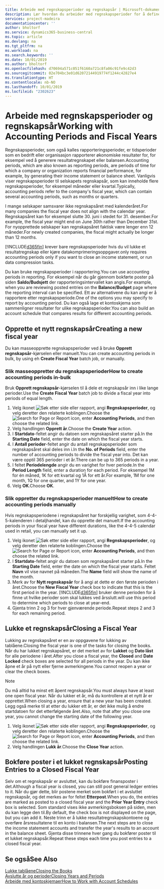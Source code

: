 ```yaml
---
title: Arbeide med regnskapsperioder og regnskapsår | Microsoft-dokumentasjon
description: Lær hvordan du arbeider med regnskapsperioder for å definere når bedriften rapporterer økonomiske resultater.
services: project-madeira
documentationcenter: ''
author: bholtorf
ms.service: dynamics365-business-central
ms.topic: article
ms.devlang: na
ms.tgt_pltfrm: na
ms.workload: na
ms.search.keywords: ''
ms.date: 10/01/2019
ms.author: bholtorf
ms.openlocfilehash: d70694a571c051f6160a721c8fa06c91fe9c42d3
ms.sourcegitcommit: 02e704bc3e01d62072144919774f1244c42827e4
ms.translationtype: HT
ms.contentlocale: nb-NO
ms.lasthandoff: 10/01/2019
ms.locfileid: "2302623"
---
```

# <a name="working-with-accounting-periods-and-fiscal-years"></a><span data-ttu-id="a1fe3-103">Arbeide med regnskapsperioder og regnskapsår</span><span class="sxs-lookup"><span data-stu-id="a1fe3-103">Working with Accounting Periods and Fiscal Years</span></span>
<span data-ttu-id="a1fe3-104">Regnskapsperioder, som også kalles rapporteringsperioder, er tidsperioder som en bedrift eller organisasjon rapporterer økonomiske resultater for, for eksempel ved å generere resultatregnskapet eller balansen.</span><span class="sxs-lookup"><span data-stu-id="a1fe3-104">Accounting periods, which are also known as reporting periods, are periods of time for which a company or organization reports financial performance, for example, by generating their income statement or balance sheet.</span></span> <span data-ttu-id="a1fe3-105">Vanligvis viser regnskapsperioder til selskapets regnskapsår, som kan inneholde flere regnskapsperioder, for eksempel måneder eller kvartal.</span><span class="sxs-lookup"><span data-stu-id="a1fe3-105">Typically, accounting periods refer to the company's fiscal year, which can contain several accounting periods, such as months or quarters.</span></span>

<span data-ttu-id="a1fe3-106">I mange selskaper samsvarer ikke regnskapsåret med kalenderåret.</span><span class="sxs-lookup"><span data-stu-id="a1fe3-106">For many companies the fiscal year does not align with the calendar year.</span></span> <span data-ttu-id="a1fe3-107">Regnskapsåret kan for eksempel slutte 30. juni i stedet for 31. desember.</span><span class="sxs-lookup"><span data-stu-id="a1fe3-107">For example, the fiscal year might end on June 30th rather than December 31st.</span></span> <span data-ttu-id="a1fe3-108">For nyopprettede selskaper kan regnskapsåret faktisk være lenger enn 12 måneder.</span><span class="sxs-lookup"><span data-stu-id="a1fe3-108">For newly created companies, the fiscal might actually be longer than 12 months.</span></span> 

[!INCLUDE[d365fin](includes/d365fin_md.md)] <span data-ttu-id="a1fe3-109">krever bare regnskapsperioder hvis du vil lukke et resultatregnskap eller kjøre datakomprimeringsoppgaver.</span><span class="sxs-lookup"><span data-stu-id="a1fe3-109">only requires accounting periods only if you want to close an income statement, or run data compression tasks.</span></span> 

<span data-ttu-id="a1fe3-110">Du kan bruke regnskapsperioder i rapportering.</span><span class="sxs-lookup"><span data-stu-id="a1fe3-110">You can use accounting periods in reporting.</span></span> <span data-ttu-id="a1fe3-111">For eksempel når du går gjennom bokførte poster på siden **Saldo/Budsjett** der rapporteringsintervallet kan angis.</span><span class="sxs-lookup"><span data-stu-id="a1fe3-111">For example, when you are reviewing posted entries on the **Balance/Budget** page where the reporting interval can be specified.</span></span> <span data-ttu-id="a1fe3-112">Ett av alternativene du kan angi er å rapportere etter regnskapsperiode.</span><span class="sxs-lookup"><span data-stu-id="a1fe3-112">One of the options you may specify to report by accounting period.</span></span> <span data-ttu-id="a1fe3-113">Du kan også lage et kontoskjema som sammenligner resultater for ulike regnskapsperioder.</span><span class="sxs-lookup"><span data-stu-id="a1fe3-113">You can also build an account schedule that compares results for different accounting periods.</span></span>

## <a name="creating-a-new-fiscal-year"></a><span data-ttu-id="a1fe3-114">Opprette et nytt regnskapsår</span><span class="sxs-lookup"><span data-stu-id="a1fe3-114">Creating a new fiscal year</span></span>
<span data-ttu-id="a1fe3-115">Du kan masseopprette regnskapsperioder ved å bruke **Opprett regnskapsår**-kjørselen eller manuelt.</span><span class="sxs-lookup"><span data-stu-id="a1fe3-115">You can create accounting periods in bulk, by using eh **Create Fiscal Year** batch job, or manually.</span></span>

### <a name="how-to-create-accounting-periods-in-bulk"></a><span data-ttu-id="a1fe3-116">Slik masseoppretter du regnskapsperioder</span><span class="sxs-lookup"><span data-stu-id="a1fe3-116">How to create accounting periods in-bulk</span></span>
<span data-ttu-id="a1fe3-117">Bruk **Opprett regnskapsår**-kjørselen til å dele et regnskapsår inn i like lange perioder.</span><span class="sxs-lookup"><span data-stu-id="a1fe3-117">Use the **Create Fiscal Year** batch job to divide a fiscal year into periods of equal length.</span></span>  

1. <span data-ttu-id="a1fe3-118">Velg ikonet ![Søk etter side eller rapport](media/ui-search/search_small.png "Søk etter side eller rapport"), angi **Regnskapsperioder**, og velg deretter den relaterte koblingen.</span><span class="sxs-lookup"><span data-stu-id="a1fe3-118">Choose the ![Search for Page or Report](media/ui-search/search_small.png "Search for Page or Report icon") icon, enter **Accounting Periods**, and then choose the related link.</span></span>  
2. <span data-ttu-id="a1fe3-119">Velg handlingen **Opprett år**.</span><span class="sxs-lookup"><span data-stu-id="a1fe3-119">Choose the **Create Year** action.</span></span>  <!--What about the Scheduling option? Should we mention that? There's also the Report Output Type field...-->
3. <span data-ttu-id="a1fe3-120">I **Startdato**-feltet angir du datoen som regnskapsåret starter på.</span><span class="sxs-lookup"><span data-stu-id="a1fe3-120">In the **Starting Date** field, enter the date on which the fiscal year starts.</span></span>  
4. <span data-ttu-id="a1fe3-121">I **Antall perioder**-feltet angir du antall regnskapsperioder som regnskapsåret skal deles inn i.</span><span class="sxs-lookup"><span data-stu-id="a1fe3-121">In the **No. of Periods** field, enter the number of accounting periods to divide the fiscal year into.</span></span> <span data-ttu-id="a1fe3-122">Det kan være opptil 365 perioder i et år.</span><span class="sxs-lookup"><span data-stu-id="a1fe3-122">There can be up to 365 periods in a year.</span></span>  
5. <span data-ttu-id="a1fe3-123">I feltet **Periodelengde** angir du en varighet for hver periode.</span><span class="sxs-lookup"><span data-stu-id="a1fe3-123">In the **Period Length** field, enter a duration for each period.</span></span> <span data-ttu-id="a1fe3-124">For eksempel 1M for én måned, 1K for ett kvartal og 1Å for ett år.</span><span class="sxs-lookup"><span data-stu-id="a1fe3-124">For example, 1M for one month, 1Q for one quarter, and 1Y for one year.</span></span>  
6. <span data-ttu-id="a1fe3-125">Velg **OK**.</span><span class="sxs-lookup"><span data-stu-id="a1fe3-125">Choose **OK**.</span></span>  

### <a name="how-to-create-accounting-periods-manually"></a><span data-ttu-id="a1fe3-126">Slik oppretter du regnskapsperioder manuelt</span><span class="sxs-lookup"><span data-stu-id="a1fe3-126">How to create accounting periods manually</span></span>
<span data-ttu-id="a1fe3-127">Hvis regnskapsperiodene i regnskapsåret har forskjellig varighet, som 4-4-5-kalenderen i detaljhandel, kan du opprette det manuelt.</span><span class="sxs-lookup"><span data-stu-id="a1fe3-127">If the accounting periods in your fiscal year have different durations, like the 4-4-5 calendar used in retail, you can manually set it up.</span></span>  
  
1. <span data-ttu-id="a1fe3-128">Velg ikonet ![Søk etter side eller rapport](media/ui-search/search_small.png "Søk etter side eller rapport"), angi **Regnskapsperioder**, og velg deretter den relaterte koblingen.</span><span class="sxs-lookup"><span data-stu-id="a1fe3-128">Choose the ![Search for Page or Report](media/ui-search/search_small.png "Search for Page or Report icon") icon, enter **Accounting Periods**, and then choose the related link.</span></span>  
2. <span data-ttu-id="a1fe3-129">I **Startdato**-feltet angir du datoen som regnskapsåret starter på.</span><span class="sxs-lookup"><span data-stu-id="a1fe3-129">In the **Starting Date** field, enter the date on which the fiscal year starts.</span></span> <span data-ttu-id="a1fe3-130">Feltet **Navn** vil vise navnet på måneden.</span><span class="sxs-lookup"><span data-stu-id="a1fe3-130">The **Name** field will show the name of the month.</span></span>  
3. <span data-ttu-id="a1fe3-131">Merk av for **Nytt regnskapsår** for å angi at dette er den første perioden i året.</span><span class="sxs-lookup"><span data-stu-id="a1fe3-131">Choose the **New Fiscal Year** check box to indicate that this is the first period in the year.</span></span> [!INCLUDE[d365fin](includes/d365fin_md.md)] <span data-ttu-id="a1fe3-132">bruker denne perioden for å finne ut hvilke perioder som skal lukkes ved årsslutt.</span><span class="sxs-lookup"><span data-stu-id="a1fe3-132">will use this period to determine which periods to close at year-end.</span></span>
4. <span data-ttu-id="a1fe3-133">Gjenta trinn 2 og 3 for hver gjenværende periode.</span><span class="sxs-lookup"><span data-stu-id="a1fe3-133">Repeat steps 2 and 3 for each remaining period.</span></span>  

## <a name="closing-a-fiscal-year"></a><span data-ttu-id="a1fe3-134">Lukke et regnskapsår</span><span class="sxs-lookup"><span data-stu-id="a1fe3-134">Closing a Fiscal Year</span></span>
<span data-ttu-id="a1fe3-135">Lukking av regnskapsåret er en av oppgavene for lukking av tablåene.</span><span class="sxs-lookup"><span data-stu-id="a1fe3-135">Closing the fiscal year is one of the tasks for closing the books.</span></span> <span data-ttu-id="a1fe3-136">Når du har lukket regnskapsåret, er det merket av for **Lukket** og **Dato låst** for alle periodene i året.</span><span class="sxs-lookup"><span data-stu-id="a1fe3-136">After you close a fiscal year, the **Closed** and **Date Locked** check boxes are selected for all periods in the year.</span></span> <span data-ttu-id="a1fe3-137">Du kan ikke åpne et år på nytt eller fjerne avmerkingene.</span><span class="sxs-lookup"><span data-stu-id="a1fe3-137">You cannot reopen a year or clear the check boxes.</span></span>

> [!NOTE]  
>  <span data-ttu-id="a1fe3-138">Du må alltid ha minst ett åpent regnskapsår.</span><span class="sxs-lookup"><span data-stu-id="a1fe3-138">You must always have at least one open fiscal year.</span></span> <span data-ttu-id="a1fe3-139">Når du lukker et år, må du kontrollere at et nytt år er opprettet.</span><span class="sxs-lookup"><span data-stu-id="a1fe3-139">When closing a year, ensure that a new year has been created.</span></span> <span data-ttu-id="a1fe3-140">Legg også merke til at etter du lukker ett år, er det ikke mulig å endre startdatoen for det etterfølgende året.</span><span class="sxs-lookup"><span data-stu-id="a1fe3-140">Also, note that after you close one year, you cannot change the starting date of the following year.</span></span>

1. <span data-ttu-id="a1fe3-141">Velg ikonet ![Søk etter side eller rapport](media/ui-search/search_small.png "Søk etter side eller rapport"), angi **Regnskapsperioder**, og velg deretter den relaterte koblingen.</span><span class="sxs-lookup"><span data-stu-id="a1fe3-141">Choose the ![Search for Page or Report](media/ui-search/search_small.png "Search for Page or Report icon") icon, enter **Accounting Periods**, and then choose the related link.</span></span>  
2. <span data-ttu-id="a1fe3-142">Velg handlingen **Lukk år**.</span><span class="sxs-lookup"><span data-stu-id="a1fe3-142">Choose the **Close Year** action.</span></span>  

## <a name="posting-entries-to-a-closed-fiscal-year"></a><span data-ttu-id="a1fe3-143">Bokføre poster i et lukket regnskapsår</span><span class="sxs-lookup"><span data-stu-id="a1fe3-143">Posting Entries to a Closed Fiscal Year</span></span>
<span data-ttu-id="a1fe3-144">Selv om et regnskapsår er avsluttet, kan du bokføre finansposter i det.</span><span class="sxs-lookup"><span data-stu-id="a1fe3-144">Although a fiscal year is closed, you can still post general ledger entries to it.</span></span> <span data-ttu-id="a1fe3-145">Når du gjør dette, blir postene merket som bokført i et avsluttet regnskapsår, og det merkes av for feltet **Etterpost**.</span><span class="sxs-lookup"><span data-stu-id="a1fe3-145">When you do, the entries are marked as posted to a closed fiscal year and the **Prior Year Entry** check box is selected.</span></span> <span data-ttu-id="a1fe3-146">Som standard vises ikke avmerkingsboksen på siden, men du kan legge den til.</span><span class="sxs-lookup"><span data-stu-id="a1fe3-146">By default, the check box is not displayed on the page, but you can add it.</span></span> <span data-ttu-id="a1fe3-147">Neste trinn er å lukke resultatregnskapskontoene og overføre årsresultatene til en konto i balansen.</span><span class="sxs-lookup"><span data-stu-id="a1fe3-147">The next steps are to close the income statement accounts and transfer the year's results to an account in the balance sheet.</span></span> <span data-ttu-id="a1fe3-148">Gjenta disse trinnene hver gang du bokfører poster til et lukket regnskapsår.</span><span class="sxs-lookup"><span data-stu-id="a1fe3-148">Repeat these steps each time you post entries to a closed fiscal year.</span></span>

## <a name="see-also"></a><span data-ttu-id="a1fe3-149">Se også</span><span class="sxs-lookup"><span data-stu-id="a1fe3-149">See Also</span></span>
[<span data-ttu-id="a1fe3-150">Lukke tablåene</span><span class="sxs-lookup"><span data-stu-id="a1fe3-150">Closing the Books</span></span>](year-close-books.md)  
[<span data-ttu-id="a1fe3-151">Avslutte år og perioder</span><span class="sxs-lookup"><span data-stu-id="a1fe3-151">Closing Years and Periods</span></span>](year-close-years-periods.md)  
[<span data-ttu-id="a1fe3-152">Arbeide med kontoskjemaer</span><span class="sxs-lookup"><span data-stu-id="a1fe3-152">How to Work with Account Schedules</span></span>](bi-how-work-account-schedule.md)  
  





